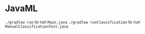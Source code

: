 # JavaML
`./gradlew run` to run `Main.java`
`./gradlew runClassification` to run `ManualClassificationTest.java`
